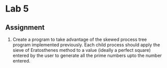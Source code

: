 # Lab 5

## Assignment

1. Create a program to take advantage of the skewed process tree program implemented previously. Each child process should apply the sieve of Eratosthenes method to a value (ideally a perfect square) entered by the user to generate all the prime numbers upto the number entered.